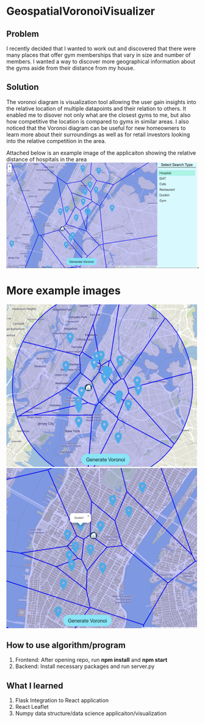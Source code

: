 # GeospatialVoronoiVisualizer

## Problem
I recently decided that I wanted to work out and discovered that there were many places that offer gym memberships that vary in size and number of members. I wanted a way to discover more geographical information about the gyms aside from their distance from my house.

## Solution
The voronoi diagram is visualization tool allowing the user gain insights into the relative location of multiple datapoints and their relation to others. It enabled me to disover not only what are the closest gyms to me, but also how competitive the location is compared to gyms in similar areas. I also noticed that the Voronoi diagram can be useful for new homeowners to learn more about their surroundings as well as for retail investors looking into the relative competition in the area. <br/>

Attached below is an example image of the applicaiton showing the relative distance of hospitals in the area
<img src="images/hospitals.png" width="700"/>

# More example images
<img src="images/gyms.png" width="500"/>
<img src="images/dunkin.png" width="500"/>


## How to use algorithm/program
1. Frontend: After opening repo, run **npm install** and **npm start**
2. Backend: Install necessary packages and run server.py

## What I learned
1. Flask Integration to React application
2. React Leaflet
3. Numpy data structure/data science applicaiton/visualization
